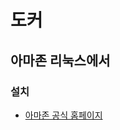# 도커

## 아마존 리눅스에서

### 설치

- [아마존 공식 홈페이지](https://docs.aws.amazon.com/ko_kr/AmazonECS/latest/developerguide/create-container-image.html)
